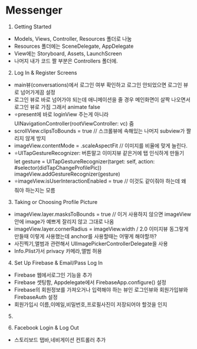 # Messenger

1. Getting Started
- Models, Views, Controller, Resources 폴더로 나눔
- Resources 폴더에는 SceneDelegate, AppDelegate
- View에는 Storyboard, Assets, LaunchScreen
- 나머지 내가 코드 짤 부분은 Controllers 폴더에.

2. Log In & Register Screens
- main뷰(conversations)에서 로그인 여부 확인하고 로그인 안되었으면 로그인 뷰로 넘어가게끔 설정
- 로그인 뷰로 바로 넘어가야 되는데 애니메이션을 줄 경우 메인화면이 살짝 나오면서 로그인 뷰로 가짐 그래서 animate false
- ⭐️present에 바로 loginView 주는게 아니라 UINavigationController(rootViewController: vc) 줌
- scrollView.clipsToBounds = true         // 스크롤뷰에 속해있는 나머지 subview가 짤리지 않게 방지
- imageView.contentMode = .scaleAspectFit // 이미지를 비율에 맞게 늘린다.
- ⭐️UITapGestureRecognizer: 버튼말고 이미지뷰 같은거에 탭 인식하게 만들기
let gesture = UITapGestureRecognizer(target: self, action: #selector(didTapChangeProfilePic))
imageView.addGestureRecognizer(gesture)
- ⭐️imageView.isUserInteractionEnabled = true // 이것도 같이줘야 하는데 왜 줘야 하는지는 모름

3. Taking or Choosing Profile Picture
- imageView.layer.masksToBounds = true // 이거 사용하지 않으면 imageView안에 image가 예쁘게 잘리지 않고 그대로 나옴
- imageView.layer.cornerRadius = imageView.width / 2.0 이미지뷰 동그랗게 만들때 이렇게 사용했는데 anchor를 사용할때는 어떻게 해야할까?
- 사진찍기,앨범과 관련해서 UIImagePickerControllerDelegate을 사용
- Info.Plist가서 privacy 카메라,앨범 허용

4. Set Up Firebase & Email/Pass Log In
- Firebase 웹에서로그인 기능을 추가
- Firebase 셋팅함, Appdelegate에서 FirebaseApp.configure() 설정
- Firebase의 회원정보를 가져오거나 입력해야 하는 뷰인 로그인뷰와 회원가입뷰와 FirebaseAuth 설정 
- 회원가입시 이름,이메일,비밀번호,프로필사진이 저장되어야 할것을 인지

5.

6. Facebook Login & Log Out
- 스토리보드 탭바,네비게이션 컨트롤러 추가
